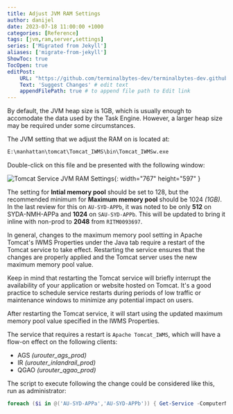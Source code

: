 ```yaml
---
title: Adjust JVM RAM Settings
author: danijel
date: 2023-07-18 11:00:00 +1000
categories: [Reference]
tags: [jvm,ram,server,settings]
series: ['Migrated from Jekyll']
aliases: ['migrate-from-jekyll']
ShowToc: true
TocOpen: true
editPost:
    URL: "https://github.com/terminalbytes-dev/terminalbytes-dev.github.io/tree/main/content"
    Text: 'Suggest Changes' # edit text
    appendFilePath: true # to append file path to Edit link
---
```


By default, the JVM heap size is 1GB, which is usually enough to accomodate the data used by the Task Engine. However, a larger heap size may be required under some circumstances.

The JVM setting that we adjust the RAM on is located at:

```cmd
E:\manhattan\tomcat\Tomcat_IWMS\bin\Tomcat_IWMSw.exe
```

Double-click on this file and be presented with the following window:

![Tomcat Service JVM RAM Settings](/assets/img/2023/07/18/jvm_settings.png){: width="767" height="597" }

The setting for **Intial memory pool** should be set to 128, but the recommended minimum for **Maximum memory pool** should be 1024 _(1GB)_. In the last review for this on `AU-SYD-APPb`, it was noted to be only **512** on SYDA-NMH-APPa and **1024** on `SAU-SYD-APPb`. This will be updated to bring it inline with non-prod to **2048** from `RITM0093697`.

In general, changes to the maximum memory pool setting in Apache Tomcat's IWMS Properties under the Java tab require a restart of the Tomcat service to take effect. Restarting the service ensures that the changes are properly applied and the Tomcat server uses the new maximum memory pool value.

Keep in mind that restarting the Tomcat service will briefly interrupt the availability of your application or website hosted on Tomcat. It's a good practice to schedule service restarts during periods of low traffic or maintenance windows to minimize any potential impact on users.

After restarting the Tomcat service, it will start using the updated maximum memory pool value specified in the IWMS Properties.

The service that requires a restart is `Apache Tomcat_IWMS`, which will have a flow-on effect on the following clients:

- AGS _(urouter_ags_prod)_
- IR _(urouter_inlandrail_prod)_
- QGAO _(urouter_qgao_prod)_

The script to execute following the change could be considered like this, run as administrator:

```powershell
foreach ($i in @('AU-SYD-APPa','AU-SYD-APPb')) { Get-Service -ComputerName $i -Name "Tomcat_IWMS" | Restart-Service -Confirm:$false }
```

